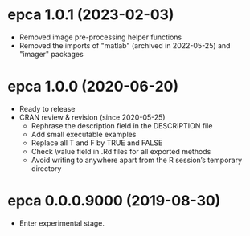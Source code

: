 # epca 1.0.1 (2023-02-03)

* Removed image pre-processing helper functions
* Removed the imports of "matlab" (archived in 2022-05-25) and "imager" packages 

# epca 1.0.0 (2020-06-20)

* Ready to release
* CRAN review & revision (since 2020-05-25)
  * Rephrase the description field in the DESCRIPTION file
  * Add small executable examples
  * Replace all T and F by TRUE and FALSE
  * Check \value field in .Rd files for all exported methods
  * Avoid writing to anywhere apart from the R session’s temporary directory

# epca 0.0.0.9000 (2019-08-30)

* Enter experimental stage.
